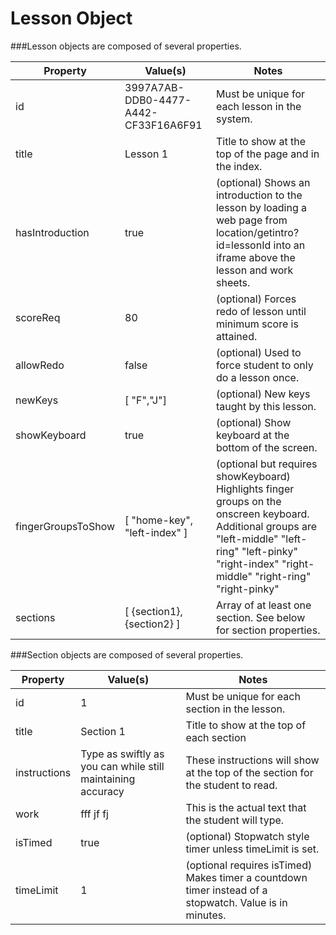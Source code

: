 # Lesson Object


###Lesson objects are composed of several properties.

|Property|Value(s)|Notes
--- | --- | ---
id| 3997A7AB-DDB0-4477-A442-CF33F16A6F91| Must be unique for each lesson in the system.
title| Lesson 1| Title to show at the top of the page and in the index.
hasIntroduction| true | (optional) Shows an introduction to the lesson by loading a web page from location/getintro?id=lessonId into an iframe above the lesson and work sheets.
scoreReq| 80 | (optional) Forces redo of lesson until minimum score is attained.
allowRedo| false| (optional) Used to force student to only do a lesson once.
newKeys| [ "F","J"] | (optional) New keys taught by this lesson.
showKeyboard| true | (optional) Show keyboard at the bottom of the screen.
fingerGroupsToShow| [ "home-key", "left-index" ] | (optional but requires showKeyboard) Highlights finger groups on the onscreen keyboard. Additional groups are "left-middle" "left-ring" "left-pinky" "right-index" "right-middle" "right-ring" "right-pinky"
sections | [ {section1}, {section2} ] | Array of at least one section. See below for section properties.


###Section objects are composed of several properties.

|Property|Value(s)|Notes
--- | --- | ---
id| 1 | Must be unique for each section in the lesson.
title| Section 1| Title to show at the top of each section
instructions| Type as swiftly as you can while still maintaining accuracy | These instructions will show at the top of the section for the student to read.
work| fff jf fj | This is the actual text that the student will type.
isTimed | true | (optional) Stopwatch style timer unless timeLimit is set.
timeLimit | 1 | (optional requires isTimed) Makes timer a countdown timer instead of a stopwatch. Value is in minutes.
